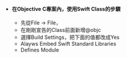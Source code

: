 * #### 在Objective C專案內，使用Swift Class的步驟
  * 先從File -> File，
  * 在剛剛宣告的Class前面新增@objc
  * 選擇Build Settings，把下面的值都改成Yes
   * Alayws Embed Swift Standard Libraries
   * Defines Module
   
